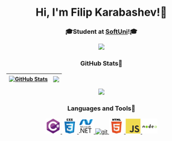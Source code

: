 <h1 align="center">Hi, I'm Filip Karabashev!👋
<h3 align="center">🎓Student at <a href="https://softuni.bg/">SoftUni</a>!🎓</h3>
<p align="center">
   <a href="#0"><img src="https://c.tenor.com/GfSX-u7VGM4AAAAC/coding.gif" width = 400></a>
</p>
<h3 align="center">GitHub Stats📔</h3>

| <a href="#0"><img align="center" src="https://github-readme-stats-eight-theta.vercel.app/api/top-langs/?username=fikata12&layout=compact&theme=tokyonight" alt="GitHub Stats" /></a> | <a href="#0"><img align="center" src="https://github-readme-stats-eight-theta.vercel.app/api?username=fikata12&show_icons=true&theme=tokyonight" /></a> |
| ------------- | ------------- |
<p align="center">
  <a href="#0"><img src="https://github-readme-streak-stats.herokuapp.com/?user=fikata12&theme=tokyonight"></a>
</p>

<h3 align="center">Languages and Tools🔧</h3>
<p align="center"> 
<a href="https://www.w3schools.com/cs/" target="_blank" rel="noreferrer"> <img src="https://raw.githubusercontent.com/devicons/devicon/master/icons/csharp/csharp-original.svg" alt="csharp" width="40" height="40"/> 
</a> 
<a href="https://www.w3schools.com/css/" target="_blank" rel="noreferrer"> <img src="https://raw.githubusercontent.com/devicons/devicon/master/icons/css3/css3-original-wordmark.svg" alt="css3" width="40" height="40"/> 
</a> 
<a href="https://dotnet.microsoft.com/" target="_blank" rel="noreferrer"> <img src="https://raw.githubusercontent.com/devicons/devicon/master/icons/dot-net/dot-net-original-wordmark.svg" alt="dotnet" width="40" height="40"/> 
</a> 
<a href="https://git-scm.com/" target="_blank" rel="noreferrer"> <img src="https://www.vectorlogo.zone/logos/git-scm/git-scm-icon.svg" alt="git" width="40" height="40"/> 
</a> 
<a href="https://www.w3.org/html/" target="_blank" rel="noreferrer"> <img src="https://raw.githubusercontent.com/devicons/devicon/master/icons/html5/html5-original-wordmark.svg" alt="html5" width="40" height="40"/> 
</a> 
<a href="https://developer.mozilla.org/en-US/docs/Web/JavaScript" target="_blank" rel="noreferrer"> <img src="https://raw.githubusercontent.com/devicons/devicon/master/icons/javascript/javascript-original.svg" alt="javascript" width="40" height="40"/> 
</a> 
<a href="https://nodejs.org" target="_blank" rel="noreferrer"> <img src="https://raw.githubusercontent.com/devicons/devicon/master/icons/nodejs/nodejs-original-wordmark.svg" alt="nodejs" width="40" height="40"/></a>
</p>

